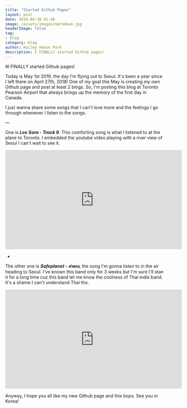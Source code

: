 ```yaml
---
title: "Started Github Pages"
layout: post
date: 2019-04-30 01:48
image: /assets/images/markdown.jpg
headerImage: false
tag:
- blog
category: blog
author: Hailey Haeun Park
description: I FINALLY started Github pages!
---
```


#I FINALLY started Github pages!

Today is May 1st 2019, the day I'm flying out to Seoul. It's been a year since I left there on April 27th, 2018!
One of my goal this May is creating my own Github page and post at least 2 blogs.
So, I'm posting this blog at Toronto Pearson Airport that always brings up the memory of the first day in Canada.

I just wanna share some songs that I can't love more and the feelings I go through whenever I listen to the songs.

—

One is **_Lee Sora - Track 9_**. This comforting song is what I listened to at the plane to Toronto. I embedded the youtube video playing with a river view of Seoul I can't wait to see it.

<iframe width="560" height="315" src="https://www.youtube.com/embed/5LzfjF1ESIc" frameborder="0" allow="accelerometer; autoplay; encrypted-media; gyroscope; picture-in-picture" allowfullscreen></iframe>


-

The other one is **_Safeplanet - คำตอบ_**, the song I'm gonna listen to in the air heading to Seoul. I've known this band only for 3 weeks but I'm sure I'll stan it for a long time cuz this band let me know the coolness of Thai indie band. It's a shame I can't understand Thai tho.



<iframe width="560" height="315" src="https://www.youtube.com/embed/P2y-C4sQfCc" frameborder="0" allow="accelerometer; autoplay; encrypted-media; gyroscope; picture-in-picture" allowfullscreen></iframe>


Anyway, I hope you all like my new Github page and this bops. See you in Korea!
